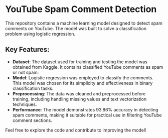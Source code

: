 # YouTube Spam Comment Detection

This repository contains a machine learning model designed to detect spam comments on YouTube. The model was built to solve a classification problem using logistic regression.

## Key Features:
- **Dataset**: The dataset used for training and testing the model was obtained from Kaggle. It contains classified YouTube comments as spam or not spam.
- **Model**: Logistic regression was employed to classify the comments. This model was chosen for its simplicity and effectiveness in binary classification tasks.
- **Preprocessing**: The data was cleaned and preprocessed before training, including handling missing values and text vectorization techniques.
- **Performance**: The model demonstrates 93.86% accuracy in detecting spam comments, making it suitable for practical use in filtering YouTube comment sections.

Feel free to explore the code and contribute to improving the model!
